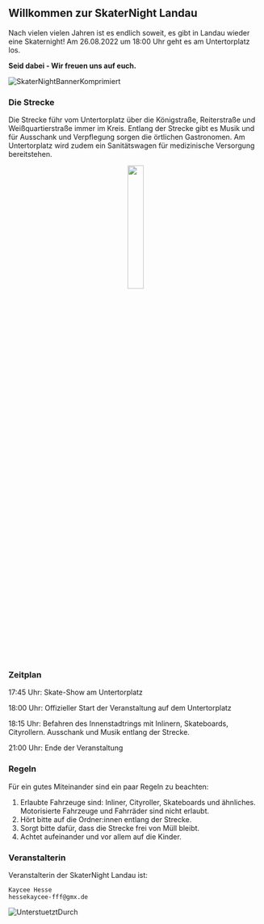 ## Willkommen zur SkaterNight Landau
Nach vielen vielen Jahren ist es endlich soweit, es gibt in Landau wieder eine Skaternight! Am 26.08.2022 um 18:00 Uhr geht es am Untertorplatz los.

**Seid dabei - Wir freuen uns auf euch.**

![SkaterNightBannerKomprimiert](https://user-images.githubusercontent.com/11074704/182191581-b50faa70-63e9-4570-a018-a54964b498e3.png)

### Die Strecke

Die Strecke führ vom Untertorplatz über die Königstraße, Reiterstraße und Weißquartierstraße immer im Kreis. Entlang der Strecke gibt es Musik und für Ausschank und Verpflegung sorgen die örtlichen Gastronomen. Am Untertorplatz wird zudem ein Sanitätswagen für medizinische Versorgung bereitstehen.

<p align="center">
  <img src="https://user-images.githubusercontent.com/11074704/182197491-86c89368-3b45-4216-9380-c604340451f1.png" width="25%" />
</p>

### Zeitplan

17:45 Uhr: Skate-Show am Untertorplatz

18:00 Uhr: Offizieller Start der Veranstaltung auf dem Untertorplatz

18:15 Uhr: Befahren des Innenstadtrings mit Inlinern, Skateboards, Cityrollern. Ausschank und Musik entlang der Strecke.

21:00 Uhr: Ende der Veranstaltung

### Regeln

Für ein gutes Miteinander sind ein paar Regeln zu beachten:
1. Erlaubte Fahrzeuge sind: Inliner, Cityroller, Skateboards und ähnliches. Motorisierte Fahrzeuge und Fahrräder sind nicht erlaubt.
2. Hört bitte auf die Ordner:innen entlang der Strecke.
3. Sorgt bitte dafür, dass die Strecke frei von Müll bleibt.
4. Achtet aufeinander und vor allem auf die Kinder.



### Veranstalterin
Veranstalterin der SkaterNight Landau ist:
```
Kaycee Hesse
hessekaycee-fff@gmx.de
```

![UnterstuetztDurch](https://user-images.githubusercontent.com/11074704/182197180-f90a2e64-35b1-48a5-aa5b-ea93e1e32136.png)
